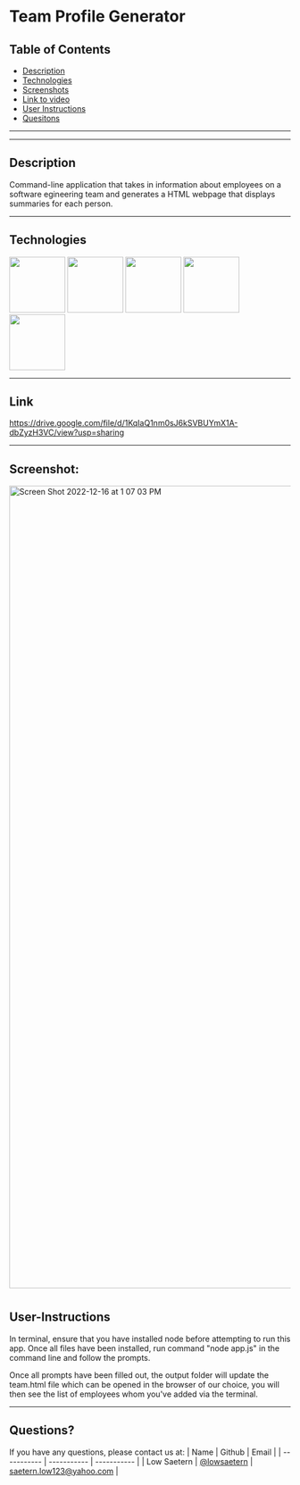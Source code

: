 # Team Profile Generator

## Table of Contents

- [Description](#Description)
- [Technologies](#Technologies)
- [Screenshots](#Screenshots)
- [Link to video](#link)
- [User Instructions](#User-Instructions)
- [Quesitons](#Questions)

---

---

## Description
Command-line application that takes in information about employees on a software egineering team and generates a HTML webpage that displays summaries for each person.


---

## Technologies

<p float="left">
<img src="https://www.logolynx.com/images/logolynx/s_1a/1a6dec46e15b0c11c178b4c7d1efd937.png" width="100" height="100">
<img src="https://www.logolynx.com/images/logolynx/s_3b/3b9d42a73e06ccac04deb9073e5235ba.png" width="100" height="100">
<img src="https://upload.wikimedia.org/wikipedia/commons/thumb/9/99/Unofficial_JavaScript_logo_2.svg/512px-Unofficial_JavaScript_logo_2.svg.png?20141107110902>" width="100" height="100">
<img src="https://www.tomsquest.com/img/posts/2018-10-02-better-npm-ing/npm_logo.png" width="100" height="100">
<img src="https://storage.googleapis.com/replit/images/1579830835753_8aa4238dfb925cfe870f56ec142a7ca7.png" width="100" height="100">

---
## Link
https://drive.google.com/file/d/1KqIaQ1nm0sJ6kSVBUYmX1A-dbZyzH3VC/view?usp=sharing

---

## Screenshot:
<img width="1438" alt="Screen Shot 2022-12-16 at 1 07 03 PM" src="https://user-images.githubusercontent.com/107945716/208181727-fada1894-08fc-477e-a528-c947506e8173.png">



#

## User-Instructions
In terminal, ensure that you have installed node before attempting to run this app.  Once all files have been installed, run command "node app.js" in the command line and follow the prompts.

Once all prompts have been filled out, the output folder will update the team.html file which can be opened in the browser of our choice, you will then see the list of employees whom you've added via the terminal.

---


## Questions?

If you have any questions, please contact us at:
| Name | Github | Email |
| ----------- | ----------- | ----------- |
| Low Saetern | [@lowsaetern](https://github.com/lowsaetern) | saetern.low123@yahoo.com |
